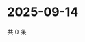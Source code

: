 # 2025-09-14

共 0 条

<!-- BEGIN ZHIHUVIDEO -->
<!-- 最后更新时间 Sun Sep 14 2025 16:13:10 GMT+0800 (China Standard Time) -->

<!-- END ZHIHUVIDEO -->
